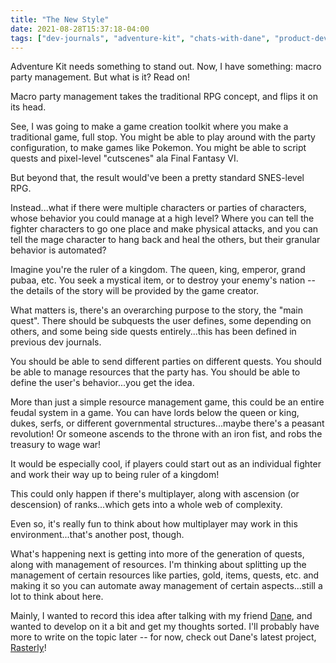 ```yaml
---
title: "The New Style"
date: 2021-08-28T15:37:18-04:00
tags: ["dev-journals", "adventure-kit", "chats-with-dane", "product-development", "real-time-strategy"]
---
```


Adventure Kit needs something to stand out. Now, I have something: macro party management. But what is it? Read on!

Macro party management takes the traditional RPG concept, and flips it on its head.

See, I was going to make a game creation toolkit where you make a traditional game, full stop. You might be able to play around with the party configuration, to make games like Pokemon. You might be able to script quests and pixel-level "cutscenes" ala Final Fantasy VI.

But beyond that, the result would've been a pretty standard SNES-level RPG.

Instead...what if there were multiple characters or parties of characters, whose behavior you could manage at a high level? Where you can tell the fighter characters to go one place and make physical attacks, and you can tell the mage character to hang back and heal the others, but their granular behavior is automated?

Imagine you're the ruler of a kingdom. The queen, king, emperor, grand pubaa, etc. You seek a mystical item, or to destroy your enemy's nation -- the details of the story will be provided by the game creator.

What matters is, there's an overarching purpose to the story, the "main quest". There should be subquests the user defines, some depending on others, and some being side quests entirely...this has been defined in previous dev journals.

You should be able to send different parties on different quests. You should be able to manage resources that the party has. You should be able to define the user's behavior...you get the idea.

More than just a simple resource management game, this could be an entire feudal system in a game. You can have lords below the queen or king, dukes, serfs, or different governmental structures...maybe there's a peasant revolution! Or someone ascends to the throne with an iron fist, and robs the treasury to wage war!

It would be especially cool, if players could start out as an individual fighter and work their way up to being ruler of a kingdom!

This could only happen if there's multiplayer, along with ascension (or descension) of ranks...which gets into a whole web of complexity.

Even so, it's really fun to think about how multiplayer may work in this environment...that's another post, though.

What's happening next is getting into more of the generation of quests, along with management of resources. I'm thinking about splitting up the management of certain resources like parties, gold, items, quests, etc. and making it so you can automate away management of certain aspects...still a lot to think about here.

Mainly, I wanted to record this idea after talking with my friend [Dane](https://twitter.com/duilen), and wanted to develop on it a bit and get my thoughts sorted. I'll probably have more to write on the topic later -- for now, check out Dane's latest project, [Rasterly](https://raster.ly)!
